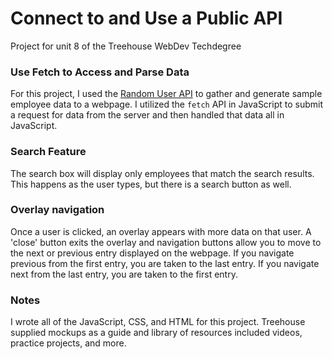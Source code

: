# Connect to and Use a Public API
Project for unit 8 of the Treehouse WebDev Techdegree

### Use Fetch to Access and Parse Data
For this project, I used the [Random User API](https://randomuser.me/) to gather and generate sample employee data to a webpage. I utilized the `fetch` API in JavaScript to submit a request for data from the server and then handled that data all in JavaScript.

### Search Feature
The search box will display only employees that match the search results. This happens as the user types, but there is a search button as well.

### Overlay navigation
Once a user is clicked, an overlay appears with more data on that user. A 'close' button exits the overlay and navigation buttons allow you to move to the next or previous entry displayed on the webpage. If you navigate previous from the first entry, you are taken to the last entry. If you navigate next from the last entry, you are taken to the first entry.

### Notes
I wrote all of the JavaScript, CSS, and HTML for this project. Treehouse supplied mockups as a guide and library of resources included videos, practice projects, and more.